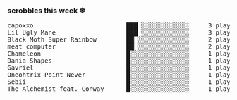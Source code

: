 <h3>scrobbles this week ❄</h3><pre>capoxxo                         ███▏░░░░░░░░░░░░░     3 plays
Lil Ugly Mane                   ███▏░░░░░░░░░░░░░     3 plays
Black Moth Super Rainbow        ██▏░░░░░░░░░░░░░░     2 plays
meat computer                   ██▏░░░░░░░░░░░░░░     2 plays
Chameleon                       █░░░░░░░░░░░░░░░░     1 plays
Dania Shapes                    █░░░░░░░░░░░░░░░░     1 plays
Gavriel                         █░░░░░░░░░░░░░░░░     1 plays
Oneohtrix Point Never           █░░░░░░░░░░░░░░░░     1 plays
Sebii                           █░░░░░░░░░░░░░░░░     1 plays
The Alchemist feat. Conway      █░░░░░░░░░░░░░░░░     1 plays</pre>